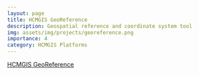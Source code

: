 ```yaml
---
layout: page
title: HCMGIS GeoReference
description: Geospatial reference and coordinate system tool
img: assets/img/projects/georeference.png
importance: 4
category: HCMGIS Platforms
---
```

[HCMGIS GeoReference](https://georeference.hcmgis.vn/)
